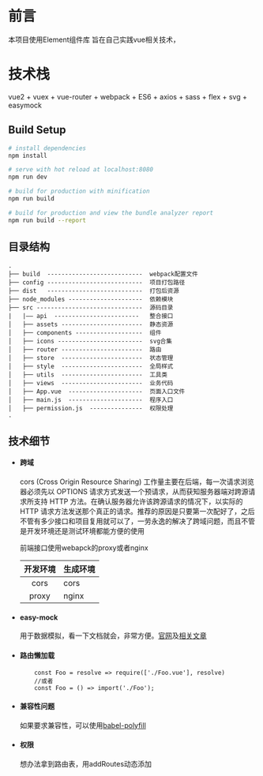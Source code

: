 # 前言
本项目使用Element组件库  旨在自己实践vue相关技术，

# 技术栈

vue2 + vuex + vue-router + webpack + ES6 + axios + sass + flex + svg + easymock


## Build Setup

``` bash
# install dependencies
npm install

# serve with hot reload at localhost:8080
npm run dev

# build for production with minification
npm run build

# build for production and view the bundle analyzer report
npm run build --report
```
## 目录结构
```
.
├── build  ---------------------------  webpack配置文件
├── config ---------------------------  项目打包路径
├── dist   ---------------------------  打包后资源                                   
├── node_modules ---------------------  依赖模块                         
├── src ------------------------------  源码目录									 
|   |—— api  ------------------------   整合接口                               
│   ├── assets -----------------------  静态资源
│   ├── components -------------------  组件
│   ├── icons ------------------------  svg合集
│   ├── router -----------------------  路由                           
│   ├── store  -----------------------  状态管理
│   ├── style  -----------------------  全局样式
│   ├── utils  -----------------------  工具类
│   ├── views  -----------------------  业务代码
│   ├── App.vue  ---------------------  页面入口文件
│   ├── main.js  ---------------------  程序入口
│   ├── permission.js  ---------------  权限处理
.
```
## 技术细节

* #### 跨域

	cors (Cross Origin Resource Sharing) 工作量主要在后端，每一次请求浏览器必须先以 OPTIONS 请求方式发送一个预请求，从而获知服务器端对跨源请求所支持 HTTP 方法。在确认服务器允许该跨源请求的情况下，以实际的 HTTP 请求方法发送那个真正的请求。推荐的原因是只要第一次配好了，之后不管有多少接口和项目复用就可以了，一劳永逸的解决了跨域问题，而且不管是开发环境还是测试环境都能方便的使用

	前端接口使用webapck的proxy或者nginx

	<table>
		<thead>
		<tr>
		<th style="text-align:center">开发环境</th>
		<th>生成环境</th>
		</tr>
		</thead>
		<tbody>
		<tr>
		<td style="text-align:center">cors</td>
		<td>cors</td>
		</tr>
		<tr>
		<td style="text-align:center">proxy</td>
		<td>nginx</td>
		</tr>
		</tbody>
	</table>
* #### easy-mock
	用于数据模拟，看一下文档就会，非常方便。[官网](https://easy-mock.com)及[相关文章](https://juejin.im/post/58ff1fae61ff4b0066792f6e)
* #### 路由懒加载

	```
		const Foo = resolve => require(['./Foo.vue'], resolve)
		//或者
		const Foo = () => import('./Foo');
	```
* #### 兼容性问题
	如果要求兼容性，可以使用[babel-polyfill](https://babeljs.io/docs/usage/polyfill/)
* #### 权限
	想办法拿到路由表，用addRoutes动态添加
